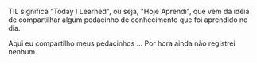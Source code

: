 TIL significa "Today I Learned", ou seja, "Hoje Aprendi", que vem da idéia
de compartilhar algum pedacinho de conhecimento que foi aprendido no dia. 

Aqui eu compartilho meus pedacinhos ... Por hora ainda não registrei nenhum.
